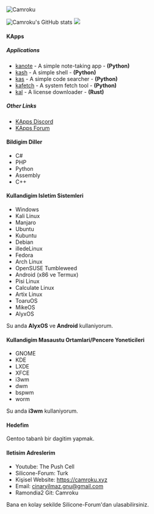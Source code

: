 <p align="left"> <img src="https://komarev.com/ghpvc/?username=Camroku&label=Profile%20views&color=0e75b6&style=flat" alt="Camroku" /> </p>
<img src="https://github-readme-stats.vercel.app/api?username=camroku&theme=apprentice" alt="Camroku's GitHub stats" />
<img src="https://github-profile-trophy-iota.vercel.app/?username=Camroku&theme=apprentice&no-frame=true" />

#### KApps
##### Applications
* [kanote](https://github.com/Camroku/kanote) - A simple note-taking app - **(Python)**
* [kash](https://github.com/Camroku/kash) - A simple shell - **(Python)**
* [kas](https://github.com/Camroku/kas) - A simple code searcher - **(Python)**
* [kafetch](https://github.com/Camroku/kafetch) - A system fetch tool - **(Python)**
* [kal](https://github.com/Camroku/kal) - A license downloader - **(Rust)**

##### Other Links
* [KApps Discord](https://discord.gg/umXVyvMdbN)
* [KApps Forum](https://kapps.camroku.xyz/)

#### Bildigim Diller
* C#
* PHP
* Python
* Assembly
* C++

#### Kullandigim Isletim Sistemleri
* Windows
* Kali Linux
* Manjaro
* Ubuntu
* Kubuntu
* Debian
* illedeLinux
* Fedora
* Arch Linux
* OpenSUSE Tumbleweed
* Android (x86 ve Termux)
* Pisi Linux
* Calculate Linux
* Artix Linux
* ToaruOS
* MikeOS
* AlyxOS

Su anda **AlyxOS** ve **Android** kullaniyorum.

#### Kullandigim Masaustu Ortamlari/Pencere Yoneticileri
* GNOME
* KDE
* LXDE
* XFCE
* i3wm
* dwm
* bspwm
* worm

Su anda **i3wm** kullaniyorum.

#### Hedefim
Gentoo tabanlı bir dagitim yapmak.

#### Iletisim Adreslerim
* Youtube: The Push Cell
* Silicone-Forum: Turk
* Kişisel Website: https://camroku.xyz
* Email: cinaryilmaz.gnu@gmail.com
* Ramondia2 Git: Camroku

Bana en kolay sekilde Silicone-Forum'dan ulasabilirsiniz.
